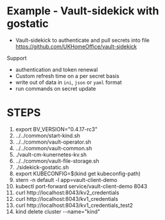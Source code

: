 # Example - Vault-sidekick with gostatic

* Vault-sidekick to authenticate and pull secrets into file
https://github.com/UKHomeOffice/vault-sidekick

Support 
* authentication and token renewal
* Custom refresh time on a per secret basis
* write out of data in `ini`, `json` or `yaml` format
* run commands on secret update

# STEPS

1. export BV_VERSION="0.4.17-rc3"
1. ../../common/start-kind.sh
1. ../../common/vault-operator.sh
1. ../../common/vault-common.sh
1. ./vault-cm-kunernetes-kv.sh
1. ../../common/vault-file-storage.sh
1. ./sidekick-gostatic.sh
1. export KUBECONFIG=$(kind get kubeconfig-path)
1. stern -n default -l app=vault-client-demo
1. kubectl port-forward service/vault-client-demo 8043
1. curl http://localhost:8043/kv2_credentials
1. curl http://localhost:8043/kv1_credentials
1. curl http://localhost:8043/kv1_credentials_test2
1. kind delete cluster --name="kind"

